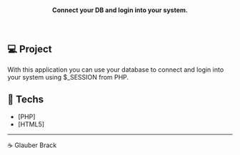 <h4 align="center">
   Connect your DB and login into your system.
</h4>

<br>

## 💻 Project

With this application you can use your database to connect and login into your system using $_SESSION from PHP.

## :rocket: Techs

- [PHP]
- [HTML5]

---

☕ Glauber Brack
